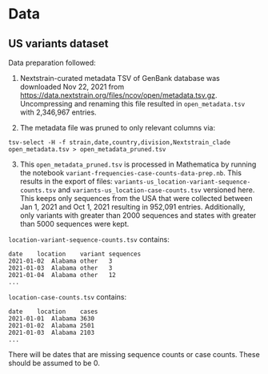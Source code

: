 # Data

## US variants dataset

Data preparation followed:

1. Nextstrain-curated metadata TSV of GenBank database was downloaded Nov 22, 2021 from https://data.nextstrain.org/files/ncov/open/metadata.tsv.gz. Uncompressing and renaming this file resulted in `open_metadata.tsv` with 2,346,967 entries.

2. The metadata file was pruned to only relevant columns via:
```
tsv-select -H -f strain,date,country,division,Nextstrain_clade open_metadata.tsv > open_metadata_pruned.tsv
```

3. This `open_metadata_pruned.tsv` is processed in Mathematica by running the notebook `variant-frequencies-case-counts-data-prep.nb`. This results in the export of files: `variants-us_location-variant-sequence-counts.tsv` and `variants-us_location-case-counts.tsv` versioned here. This keeps only sequences from the USA that were collected between Jan 1, 2021 and Oct 1, 2021 resulting in 952,091 entries. Additionally, only variants with greater than 2000 sequences and states with greater than 5000 sequences were kept.

`location-variant-sequence-counts.tsv` contains:
```
date	location	variant	sequences
2021-01-02	Alabama	other	3
2021-01-03	Alabama	other	3
2021-01-04	Alabama	other	12
...
```

`location-case-counts.tsv` contains:
```
date	location	cases
2021-01-01	Alabama	3630
2021-01-02	Alabama	2501
2021-01-03	Alabama	2103
...
```

There will be dates that are missing sequence counts or case counts. These should be assumed to be 0.
